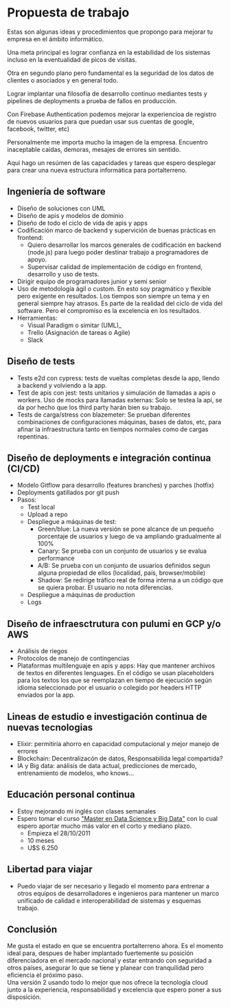 # Propuesta de trabajo

Estas son algunas ideas y procedimientos que propongo para mejorar tu empresa en el ámbito informático.

Una meta principal es lograr confianza en la estabilidad de los sistemas incluso en la eventualidad de picos de visitas.

Otra en segundo plano pero fundamental es la seguridad de los datos de clientes o asociados y en general todo.

Lograr implantar una filosofía de desarrollo continuo mediantes tests y pipelines de deployments a prueba de fallos en producción.

Con Firebase Authentication podemos mejorar la experiencioa de registro de nuevos usuarios para que puedan usar sus cuentas de google, facebook, twitter, etc)

Personalmente me importa mucho la imagen de la empresa. Encuentro inaceptable caídas, demoras, mesajes de errores sin sentido.

Aqui hago un resúmen de las capacidades y tareas que espero desplegar para crear una nueva estructura informática para portalterreno.

## Ingeniería de software

- Diseño de soluciones con UML
- Diseño de apis y modelos de dominio
- Diseño de todo el ciclo de vida de apis y apps 
- Codificación marco de backend y supervición de buenas prácticas en frontend: 
  - Quiero desarrollar los marcos generales de codificación en backend (node.js) para luego poder destinar trabajo a programadores de apoyo.
  - Supervisar calidad de implementación de código en frontend, desarrollo y uso de tests.
- Dirigir equipo de programadores junior y semi senior
- Uso de metodología ágil o custom. En esto soy pragmático y flexible pero exigente en resultados. Los tiempos son siempre un tema y en general siempre hay atrasos. Es parte de la realidad del ciclo de vida del software. Pero el compromiso es la excelencia en los resultados.
- Herramientas:
  - Visual Paradigm o simitar (UML)_
  - Trello (Asignación de tareas o Agile)
  - Slack

## Diseño de tests
  - Tests e2d con cypress: tests de vueltas completas desde la app, llendo a backend y volviendo a la app.
  - Test de apis con jest: tests unitarios y simulación de llamadas a apis o workers. Uso de mocks para llamadas externas: Solo se testea la api, se da por hecho que los third party harán bien su trabajo.
  - Tests de carga/stress con blazemeter: Se prueban diferentes combinaciones de configuraciones máquinas, bases de datos, etc, para afinar la infraestructura tanto en tiempos normales como de cargas repentinas.

## Diseño de deployments e integración continua (CI/CD)
  - Modelo Gitflow para desarrollo (features branches) y parches (hotfix)
  - Deployments gatillados por git push
  - Pasos: 
    - Test local
    - Upload a repo
    - Despliegue a máquinas de test:
      - Green/blue: La nueva versión se pone alcance de un pequeño porcentaje de usuarios y luego de va ampliando gradualmente al 100%
      - Canary: Se prueba con un conjunto de usuarios y se evalua performance
      - A/B: Se prueba con un conjunto de usuarios definidos segun alguna propiedad de ellos (localidad, país, browser/mobile)
      - Shadow: Se redirige tráfico real de forma interna a un código que se quiera probar. El usuario no nota diferencias.
    - Despliegue a máquinas de production
    - Logs

## Diseño de infraesctrutura con pulumi en GCP y/o AWS

- Análisis de riegos
- Protocolos de manejo de contingencias
- Plataformas multilenguaje en apis y apps: Hay que mantener archivos de textos en diferentes lenguages. En el código se usan placeholders para los textos los que se reemplazan en tiempo de ejecución según idioma seleccionado por el usuario o colegido por headers HTTP enviados por la app.

## Lineas de estudio e investigación continua de nuevas tecnologias
  - Elixir: permitiría ahorro en capacidad computacional y mejor manejo de errores
  - Blockchain: Decentralizacón de datos, Responsabilida legal compartida?
  - IA y Big data: análisis de data actual, predicciones de mercado, entrenamiento de modelos, who knows...

## Educación personal continua
- Estoy mejorando mi inglés con clases semanales
- Espero tomar el curso ["Master en Data Science y Big Data"](https://www.iebschool.com/programas/master-data-science) con lo cual espero aportar mucho más valor en el corto y mediano plazo.
  - Empieza el 28/10/2011
  - 10 meses
  - U$S 6.250

## Libertad para viajar
- Puedo viajar de ser necesario y llegado el momento para entrenar a otros equipos de desarrolladores e ingenieros para mantener un marco unificado de calidad e interoperabilidad de sistemas y esquemas trabajo.

## Conclusión

Me gusta el estado en que se encuentra portalterreno ahora. Es el momento ideal para, despues de haber implantado fuertemente su posición diferenciadora en el mercado nacional y estar entrando con seguridad a otros países, asegurar lo que se tiene y planear con tranquilidad pero eficiencia el próximo paso.   
Una versión 2 usando todo lo mejor que nos ofrece la tecnología cloud junto a la experiencia, responsabilidad y excelencia que espero poner a sus disposición.